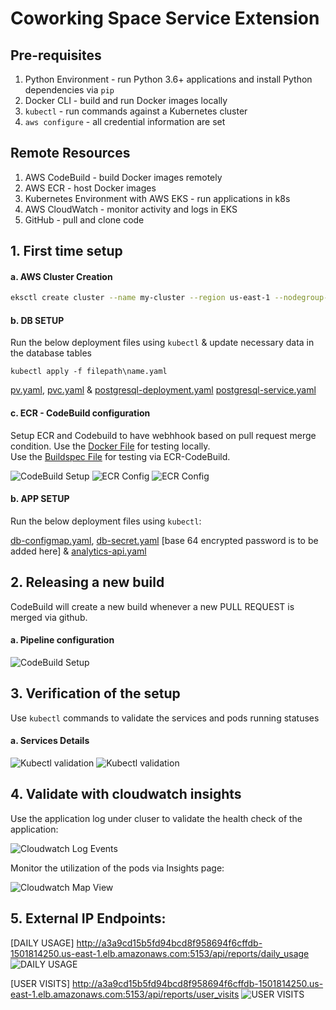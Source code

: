 # Coworking Space Service Extension

## Pre-requisites
1. Python Environment - run Python 3.6+ applications and install Python dependencies via `pip`
2. Docker CLI - build and run Docker images locally
3. `kubectl` - run commands against a Kubernetes cluster
4. `aws configure` - all credential information are set

## Remote Resources
1. AWS CodeBuild - build Docker images remotely
2. AWS ECR - host Docker images
3. Kubernetes Environment with AWS EKS - run applications in k8s
4. AWS CloudWatch - monitor activity and logs in EKS
5. GitHub - pull and clone code


## 1. First time setup

#### a. AWS Cluster Creation
```bash
eksctl create cluster --name my-cluster --region us-east-1 --nodegroup-name my-nodes --node-type t3.small --nodes 1 --nodes-min 1 --nodes-max 2
```
#### b. DB SETUP
Run the below deployment files using `kubectl` & update necessary data in the database tables

```
kubectl apply -f filepath\name.yaml
```

[pv.yaml](deployment/pv.yaml), 
[pvc.yaml](deployment/pvc.yaml) & 
[postgresql-deployment.yaml](deployment/postgresql-deployment.yaml)
[postgresql-service.yaml](deployment/postgresql-service.yaml)

#### c. ECR - CodeBuild configuration

Setup ECR and Codebuild to have webhhook based on pull request merge condition.
Use the [Docker File](Dockerfile) for testing locally.  
Use the [Buildspec File](buildspec.yaml) for testing via ECR-CodeBuild.


![CodeBuild Setup](evidences\00_code_build_01_build_history.png)
![ECR Config](evidences\01_ECR_01_repo_details.png)
![ECR Config](evidences\01_ECR_02_created_image.png)

#### b. APP SETUP
Run the below deployment files using `kubectl`:


[db-configmap.yaml](deployment/db-configmap.yaml), 
[db-secret.yaml](deployment/db-secret.yaml) [base 64 encrypted password is to be added here] & 
[analytics-api.yaml](deployment/analytics-api.yaml)

## 2. Releasing a new build

CodeBuild will create a new build whenever a new PULL REQUEST is merged via github.

#### a. Pipeline configuration
![CodeBuild Setup](evidences\00_code_build_02_project_config.png)


## 3. Verification of the setup

Use `kubectl` commands to validate the services and pods running statuses

#### a. Services Details
![Kubectl validation](evidences\02_kubectl_screenshot_01.png)
![Kubectl validation](evidences\02_kubectl_screenshot_02.png)


## 4. Validate with cloudwatch insights

Use the application log under cluser to validate the health check of the application:

![Cloudwatch Log Events](evidences\03_cloudwatch_00_Insights_log_events.png)

Monitor the utilization of the pods via Insights page: 

![Cloudwatch Map View](evidences\03_cloudwatch_02_map_view.png)

## 5. External IP  Endpoints: 

[DAILY USAGE] http://a3a9cd15b5fd94bcd8f958694f6cffdb-1501814250.us-east-1.elb.amazonaws.com:5153/api/reports/daily_usage
![DAILY USAGE](evidences\04_Result_Daily_Usage.png)

[USER VISITS] http://a3a9cd15b5fd94bcd8f958694f6cffdb-1501814250.us-east-1.elb.amazonaws.com:5153/api/reports/user_visits 
![USER VISITS](evidences\04_Result_User_Visit.png)